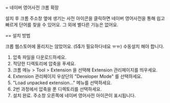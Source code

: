 = 네이버 영어사전 크롬 확장

설치 후 크롬 주소창 옆에 생기는 사전 아이콘을 클릭하면 네이버 영어사전을 통해 쉽고 빠르게 단어를 찾을 수 있어요.
그 외에 별다른 기능은 없어요.

== 설치 방법

크롭 웹스토어에 올리지는 않았어요. (5$가 필요하다네요 ㅠㅠ)
수동설치 해야 합니다.
1. 압축 파일을 다운로드하세요.
2. 적당한 디렉토리에 압축을 푸세요.
3. 크롬 메뉴 > Tool > Extension 을 선택해 Extension 관리페이지를 띄우세요.
4. Extension 관리페이지 우상단의 "Developer Mode" 를 선택하세요.
5. "Load unpacked extension..." 메뉴를 선택하세요.
6. 2번 과정에서 압축을 푼 디렉토리를 선택하세요.
7. 설치 완료. 주소창 오른쪽에 네이버 영어사전 아이콘이 표시됩니다. 

